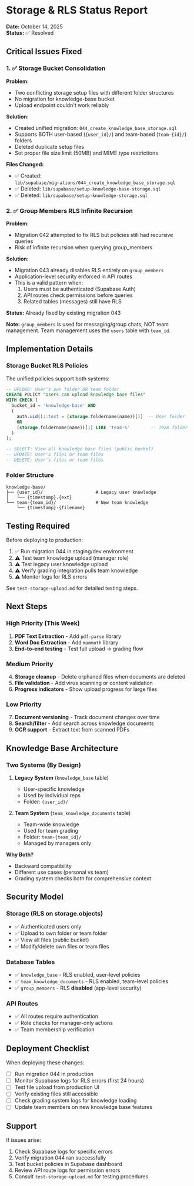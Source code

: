 # Storage & RLS Status Report
**Date:** October 14, 2025  
**Status:** ✅ Resolved

## Critical Issues Fixed

### 1. ✅ Storage Bucket Consolidation

**Problem:**
- Two conflicting storage setup files with different folder structures
- No migration for knowledge-base bucket
- Upload endpoint couldn't work reliably

**Solution:**
- Created unified migration: `044_create_knowledge_base_storage.sql`
- Supports BOTH user-based (`{user_id}/`) and team-based (`team-{id}/`) folders
- Deleted duplicate setup files
- Set proper file size limit (50MB) and MIME type restrictions

**Files Changed:**
- ✅ Created: `lib/supabase/migrations/044_create_knowledge_base_storage.sql`
- ✅ Deleted: `lib/supabase/setup-knowledge-base-storage.sql`
- ✅ Deleted: `lib/supabase/setup-knowledge-storage.sql`

### 2. ✅ Group Members RLS Infinite Recursion

**Problem:**
- Migration 042 attempted to fix RLS but policies still had recursive queries
- Risk of infinite recursion when querying group_members

**Solution:**
- Migration 043 already disables RLS entirely on `group_members`
- Application-level security enforced in API routes
- This is a valid pattern when:
  1. Users must be authenticated (Supabase Auth)
  2. API routes check permissions before queries
  3. Related tables (messages) still have RLS

**Status:** Already fixed by existing migration 043

**Note:** `group_members` is used for messaging/group chats, NOT team management. Team management uses the `users` table with `team_id`.

## Implementation Details

### Storage Bucket RLS Policies

The unified policies support both systems:

```sql
-- UPLOAD: User's own folder OR team folder
CREATE POLICY "Users can upload knowledge base files"
WITH CHECK (
  bucket_id = 'knowledge-base' AND
  (
    auth.uid()::text = (storage.foldername(name))[1]  -- User folder
    OR
    (storage.foldername(name))[1] LIKE 'team-%'        -- Team folder
  )
);

-- SELECT: View all knowledge base files (public bucket)
-- UPDATE: User's files or team files
-- DELETE: User's files or team files
```

### Folder Structure

```
knowledge-base/
├── {user_id}/                    # Legacy user knowledge
│   └── {timestamp}.{ext}
└── team-{team_id}/               # New team knowledge
    └── {timestamp}-{filename}
```

## Testing Required

Before deploying to production:

1. ✅ Run migration 044 in staging/dev environment
2. ⚠️ Test team knowledge upload (manager role)
3. ⚠️ Test legacy user knowledge upload
4. ⚠️ Verify grading integration pulls team knowledge
5. ⚠️ Monitor logs for RLS errors

See `test-storage-upload.md` for detailed testing steps.

## Next Steps

### High Priority (This Week)
1. **PDF Text Extraction** - Add `pdf-parse` library
2. **Word Doc Extraction** - Add `mammoth` library  
3. **End-to-end testing** - Test full upload → grading flow

### Medium Priority
4. **Storage cleanup** - Delete orphaned files when documents are deleted
5. **File validation** - Add virus scanning or content validation
6. **Progress indicators** - Show upload progress for large files

### Low Priority
7. **Document versioning** - Track document changes over time
8. **Search/filter** - Add search across knowledge documents
9. **OCR support** - Extract text from scanned PDFs

## Knowledge Base Architecture

### Two Systems (By Design)

1. **Legacy System** (`knowledge_base` table)
   - User-specific knowledge
   - Used by individual reps
   - Folder: `{user_id}/`

2. **Team System** (`team_knowledge_documents` table)
   - Team-wide knowledge
   - Used for team grading
   - Folder: `team-{team_id}/`
   - Managed by managers only

**Why Both?**
- Backward compatibility
- Different use cases (personal vs team)
- Grading system checks both for comprehensive context

## Security Model

### Storage (RLS on storage.objects)
- ✅ Authenticated users only
- ✅ Upload to own folder or team folder
- ✅ View all files (public bucket)
- ✅ Modify/delete own files or team files

### Database Tables
- ✅ `knowledge_base` - RLS enabled, user-level policies
- ✅ `team_knowledge_documents` - RLS enabled, team-level policies
- ✅ `group_members` - RLS **disabled** (app-level security)

### API Routes
- ✅ All routes require authentication
- ✅ Role checks for manager-only actions
- ✅ Team membership verification

## Deployment Checklist

When deploying these changes:

- [ ] Run migration 044 in production
- [ ] Monitor Supabase logs for RLS errors (first 24 hours)
- [ ] Test file upload from production UI
- [ ] Verify existing files still accessible
- [ ] Check grading system logs for knowledge loading
- [ ] Update team members on new knowledge base features

## Support

If issues arise:
1. Check Supabase logs for specific errors
2. Verify migration 044 ran successfully
3. Test bucket policies in Supabase dashboard
4. Review API route logs for permission errors
5. Consult `test-storage-upload.md` for testing procedures

